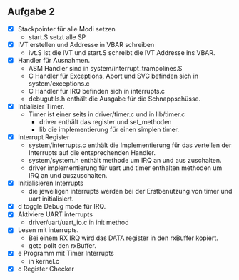 ## Aufgabe 2
- [x] Stackpointer für alle Modi setzen 
    - start.S setzt alle SP
- [x] IVT erstellen und Addresse in VBAR schreiben
    - ivt.S ist die IVT und start.S schreibt die IVT Addresse ins VBAR.
- [x] Handler für Ausnahmen.
    - ASM Handler sind in system/interrupt_trampolines.S
    - C Handler für Exceptions, Abort und SVC befinden sich in system/exceptions.c
    - C Handler für IRQ befinden sich in interrupts.c
    - debugutils.h enthält die Ausgabe für die Schnappschüsse.
- [x] Intialisier Timer.
    - Timer ist einer seits in driver/timer.c und in lib/timer.c
        - driver enthält das register und set_methoden
        - lib die implementierung für einen simplen timer.
- [x] Interrupt Register
    - system/interrupts.c enthält die Implementierung für das verteilen der Interrupts auf die entsprechenden Handler.
    - system/system.h enthält methode um IRQ an und aus zuschalten.
    - driver implementierung für uart und timer enthalten methoden um IRQ an und auszuschalten.
- [x] Initialisieren Interrupts
    - die jeweiligen interrupts werden bei der Erstbenutzung von timer und uart initialisiert.
- [x] d toggle Debug mode für IRQ.
- [x] Aktiviere UART interrupts
    - driver/uart/uart_io.c in init method
- [x] Lesen mit interrupts.
    - Bei einem RX IRQ wird das DATA register in den rxBuffer kopiert.
    - getc pollt den rxBuffer.
- [x] e Programm mit Timer Interrupts
    - in kernel.c
- [x] c Register Checker
